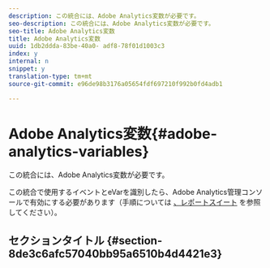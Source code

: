 ```yaml
---
description: この統合には、Adobe Analytics変数が必要です。
seo-description: この統合には、Adobe Analytics変数が必要です。
seo-title: Adobe Analytics変数
title: Adobe Analytics変数
uuid: 1db2ddda-83be-40a0- adf8-78f01d1003c3
index: y
internal: n
snippet: y
translation-type: tm+mt
source-git-commit: e96de98b3176a05654fdf697210f992b0fd4adb1

---
```



# Adobe Analytics変数{#adobe-analytics-variables}

この統合には、Adobe Analytics変数が必要です。

この統合で使用するイベントとeVarを識別したら、Adobe Analytics管理コンソールで有効にする必要があります（手順については [、レポートスイート](http://microsite.omniture.com/t2/help/en_US/reference/index.html?f=report_suites_admin) を参照してください）。

## セクションタイトル {#section-8de3c6afc57040bb95a6510b4d4421e3}

